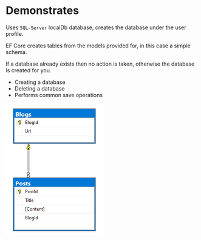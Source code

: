 ﻿# Demonstrates

Uses `SQL-Server` localDb database, creates the database under the user profile.

EF Core creates tables from the models provided for, in this case a simple schema.

If a database already exists then no action is taken, otherwise the database is created for you.


- Creating a database
- Deleting a database
- Performs common save operations

![img](../assets/BlogPostDiagram.png)


